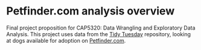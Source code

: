 # Petfinder.com analysis overview

Final project proposition for CAP5320: Data Wrangling and Exploratory Data Analysis. This project uses data from the [Tidy Tuesday](https://github.com/rfordatascience/tidytuesday/tree/master/data) repository, looking at dogs available for adoption on [Petfinder.com](https://www.petfinder.com/).